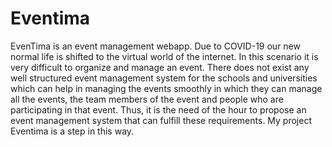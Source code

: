 # Eventima
EvenTima is an event management webapp. Due to COVID-19 our new normal life is shifted to the virtual world of the internet. In this scenario it is very difficult to organize and manage an event. There does not exist any well structured event management system for the schools and universities which can help in managing the events smoothly in which they can manage all the events, the team members of the event and people who are participating in that event. Thus, it is the need of the hour to propose an event management system that can fulfill these requirements. My project Eventima is a step in this way.
